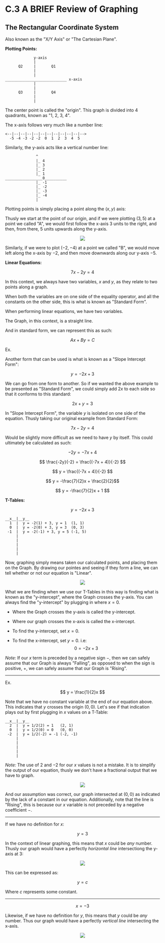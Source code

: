 # C.3 A BRIEF Review of Graphing

## The Rectangular Coordinate System

Also known as the "X/Y Axis" or "The Cartesian Plane".

**Plotting Points:**

```
             y-axis
             |
      Q2     |       Q1
             |
             |
____________________________ x-axis
             |
             |
      Q3     |       Q4
             |
             |
```

The center point is called the "origin". This graph is divided into 4 quadrants,
known as "1, 2, 3, 4".

The x-axis follows very much like a number line:

```
<--|--|--|--|--|--|--|--|--|--|--|-->
  -5 -4 -3 -2 -2  0  1  2  3  4  5
```

Similarly, the y-axis acts like a vertical number line:

```
              ^
              |_ 4
              |_ 3
              |_ 2
              |_ 1
_________________0__________
              |_ -1
              |_ -2
              |_ -3
              |_ -4
              |
```

Plotting points is simply placing a point along the $(x, y)$ axis:

Thusly we start at the point of our origin, and if we were plotting $(3, 5)$ at
a point we called "A", we would first follow the x-axis $3$ units to the right,
and then, from there, $5$ units upwards along the y-axis.

<div style="text-align:center;">
    <img src="./assets/intermediate_algebra_slide_graph.png">
</div>

Similarly, if we were to plot $(-2, -4)$ at a point we called "B", we would move
left along the x-axis by $-2$, and then move downwards along our y-axis $-5$.

**Linear Equations:**

$$ 7x - 2y = 4 $$

In this context, we always have two variables, $x$ and $y$, as they relate to
two points along a graph.

When both the variables are on one side of the equality operator, and all the
constants on the other side, this is what is known as "Standard Form".

When performing linear equations, we have two variables.

The Graph, in this context, is a straight line.

And in standard form, we can represent this as such:

$$ Ax + By = C $$

Ex.

Another form that can be used is what is known as a "Slope Intercept Form":

$$ y = -2x + 3 $$

We can go from one form to another. So if we wanted the above example to be
presented as "Standard Form", we could simply add $2x$ to each side so that it
conforms to this standard:

$$ 2x + y = 3 $$

In "Slope Intercept Form", the variable $y$ is isolated on one side of the
equation. Thusly taking our original example from Standard Form:

$$ 7x - 2y = 4 $$

Would be slightly more difficult as we need to have $y$ by itself. This could
ultimately be calculated as such:

$$ -2y = -7x + 4 $$

$$ \frac{-2y}{-2} = \frac{(-7x + 4)}{-2} $$

$$ y = \frac{(-7x + 4)}{-2} $$

$$ y = -\frac{7}{2}x + \frac{2}{2}$$

$$ y = -\frac{7}{2}x + 1 $$

**T-Tables:**

$$ y = -2x + 3 $$

```
__x__|__y__
  1  |  y = -2(1) + 3, y = 1  (1, 1)
  0  |  y = -2(0) + 3, y = 3  (0, 3)
 -1  |  y = -2(-1) + 3, y = 5 (-1, 5)
     |
     |
     |
     |
     |
```

Now, graphing simply means taken our calculated points, and placing them on the
Graph. By drawing our pointes and seeing if they form a line, we can tell
whether or not our equation is "Linear".

<div style="text-align:center;">
    <img src="./assets/intermediate_algebra_graph_02.png">
</div>

What we are finding when we use our T-Tables in this way is finding what is
known as the "y-intercept", where the Graph crosses the y-axis. You can always
find the "y-intercept" by plugging in where $x = 0$.

- Where the Graph crosses the y-axis is called the y-intercept.

- Where our graph crosses the x-axis is called the x-intercept.

- To find the y-intercept, set $x = 0$.

- To find the x-intercept, set $y = 0$. i.e: $$ 0 = -2x + 3 $$

<em>Note:</em> If our $x$ term is preceded by a negative sign $-$, then we can
safely assume that our Graph is always "Falling", as opposed to when the sign is
positive, $+$, we can safely assume that our Graph is "Rising".

---

Ex.

$$ y = \frac{1}{2}x $$

Note that we have no constant variable at the end of our equation above. This
indicates that $y$ crosses the origin $(0, 0)$. Let's see if that indication
plays out by first plugging in $x$ values on a T-Table:

```
__x__|__y__
  2  |  y = 1/2(2) = 1   (2, 1)
  0  |  y = 1/2(0) = 0   (0, 0)
 -2  |  y = 1/2(-2) = -1 (-2, -1)
     |
     |
     |
     |
     |
```

<em>Note:</em> The use of $2$ and $-2$ for our $x$ values is not a mistake. It
is to simplify the output of our equation, thusly we don't have a fractional
output that we have to graph.

<div style="text-align:center;">
    <img src="./assets/intermediate_algebra_graph_03.png">
</div>

And our assumption was correct, our graph intersected at $(0, 0)$ as indicated
by the lack of a constant in our equation. Additionally, note that the line is
"Rising", this is because our $x$ variable is not preceded by a negative
coefficient $-$.

---

If we have no definition for $x$:

$$ y = 3 $$

In the context of linear graphing, this means that $x$ could be <em>any</em>
number. Thusly our graph would have a perfectly <em>horizontal line</em>
intersectiong the y-axis at $3$:

<div style="text-align:center;">
    <img src="./assets/intermediate_algebra_graph_04.png">
</div>

This can be expressed as:

$$ y = c $$

Where $c$ represents some constant.

---

$$ x = -3 $$

Likewise, if we have no definition for $y$, this means that $y$ could be
<em>any</em> number. Thus our graph would have a perfectly <em>vertical
line</em> intersecting the x-axis.

<div style="text-align:center;">
    <img src="./assets/intermediate_algebra_graph_05.png">
</div>
